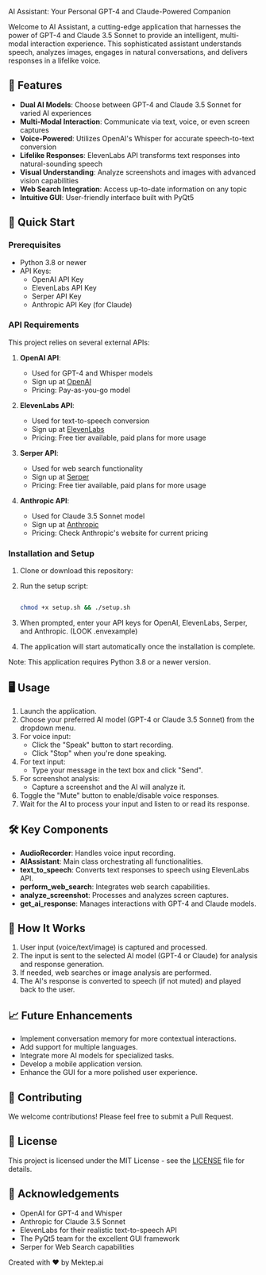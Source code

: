 AI Assistant: Your Personal GPT-4 and Claude-Powered Companion



Welcome to AI Assistant, a cutting-edge application that harnesses the power of GPT-4 and Claude 3.5 Sonnet to provide an intelligent, multi-modal interaction experience. This sophisticated assistant understands speech, analyzes images, engages in natural conversations, and delivers responses in a lifelike voice.

## 🌟 Features

- **Dual AI Models**: Choose between GPT-4 and Claude 3.5 Sonnet for varied AI experiences
- **Multi-Modal Interaction**: Communicate via text, voice, or even screen captures
- **Voice-Powered**: Utilizes OpenAI's Whisper for accurate speech-to-text conversion
- **Lifelike Responses**: ElevenLabs API transforms text responses into natural-sounding speech
- **Visual Understanding**: Analyze screenshots and images with advanced vision capabilities
- **Web Search Integration**: Access up-to-date information on any topic
- **Intuitive GUI**: User-friendly interface built with PyQt5

## 🚀 Quick Start

### Prerequisites

- Python 3.8 or newer
- API Keys:
  - OpenAI API Key
  - ElevenLabs API Key
  - Serper API Key
  - Anthropic API Key (for Claude)

### API Requirements

This project relies on several external APIs:

1. **OpenAI API**: 
   - Used for GPT-4 and Whisper models
   - Sign up at [OpenAI](https://openai.com/api/)
   - Pricing: Pay-as-you-go model

2. **ElevenLabs API**:
   - Used for text-to-speech conversion
   - Sign up at [ElevenLabs](https://elevenlabs.io/)
   - Pricing: Free tier available, paid plans for more usage

3. **Serper API**:
   - Used for web search functionality
   - Sign up at [Serper](https://serper.dev/)
   - Pricing: Free tier available, paid plans for more usage

4. **Anthropic API**:
   - Used for Claude 3.5 Sonnet model
   - Sign up at [Anthropic](https://www.anthropic.com/)
   - Pricing: Check Anthropic's website for current pricing

### Installation and Setup

1. Clone or download this repository:


2. Run the setup script:
   ```bash

   chmod +x setup.sh && ./setup.sh

   ```

3. When prompted, enter your API keys for OpenAI, ElevenLabs, Serper, and Anthropic. (LOOK .envexample)

4. The application will start automatically once the installation is complete.

Note: This application requires Python 3.8 or a newer version.

## 🖥 Usage

1. Launch the application.
2. Choose your preferred AI model (GPT-4 or Claude 3.5 Sonnet) from the dropdown menu.
3. For voice input:
   - Click the "Speak" button to start recording.
   - Click "Stop" when you're done speaking.
4. For text input:
   - Type your message in the text box and click "Send".
5. For screenshot analysis:
   - Capture a screenshot and the AI will analyze it.
6. Toggle the "Mute" button to enable/disable voice responses.
7. Wait for the AI to process your input and listen to or read its response.

## 🛠 Key Components

- **AudioRecorder**: Handles voice input recording.
- **AIAssistant**: Main class orchestrating all functionalities.
- **text_to_speech**: Converts text responses to speech using ElevenLabs API.
- **perform_web_search**: Integrates web search capabilities.
- **analyze_screenshot**: Processes and analyzes screen captures.
- **get_ai_response**: Manages interactions with GPT-4 and Claude models.

## 🧠 How It Works

1. User input (voice/text/image) is captured and processed.
2. The input is sent to the selected AI model (GPT-4 or Claude) for analysis and response generation.
3. If needed, web searches or image analysis are performed.
4. The AI's response is converted to speech (if not muted) and played back to the user.

## 📈 Future Enhancements

- Implement conversation memory for more contextual interactions.
- Add support for multiple languages.
- Integrate more AI models for specialized tasks.
- Develop a mobile application version.
- Enhance the GUI for a more polished user experience.

## 🤝 Contributing

We welcome contributions! Please feel free to submit a Pull Request.

## 📄 License

This project is licensed under the MIT License - see the [LICENSE](LICENSE) file for details.

## 🙏 Acknowledgements

- OpenAI for GPT-4 and Whisper
- Anthropic for Claude 3.5 Sonnet
- ElevenLabs for their realistic text-to-speech API
- The PyQt5 team for the excellent GUI framework
- Serper for Web Search capabilities

Created with ❤️ by Mektep.ai
```
